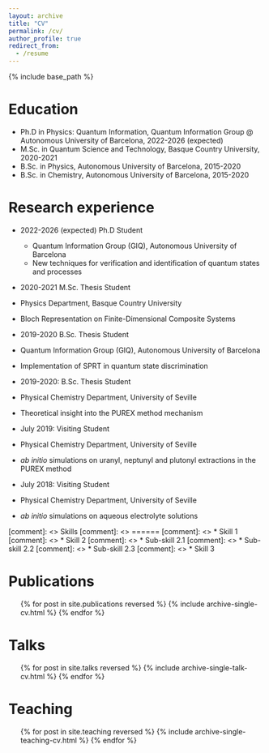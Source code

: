 ```yaml
---
layout: archive
title: "CV"
permalink: /cv/
author_profile: true
redirect_from:
  - /resume
---
```


{% include base_path %}

Education
======
* Ph.D in Physics: Quantum Information, Quantum Information Group @ Autonomous University of Barcelona, 2022-2026 (expected)
* M.Sc. in Quantum Science and Technology, Basque Country University, 2020-2021
* B.Sc. in Physics, Autonomous University of Barcelona, 2015-2020
* B.Sc. in Chemistry, Autonomous University of Barcelona, 2015-2020

Research experience
======
* <a style="text-dectoration: none;"> 2022-2026 (expected) Ph.D Student</a>
  * Quantum Information Group (GIQ), Autonomous University of Barcelona
  * New techniques for verification and identification of quantum states and processes

*  <a style="text-dectoration: none;"> 2020-2021 M.Sc. Thesis Student</a>
  * Physics Department, Basque Country University
  * Bloch Representation on Finite-Dimensional Composite Systems

*  <a style="text-dectoration: none;"> 2019-2020 B.Sc. Thesis Student</a>
  * Quantum Information Group (GIQ), Autonomous University of Barcelona
  * Implementation of SPRT in quantum state discrimination

*  <a style="text-dectoration: none;"> 2019-2020: B.Sc. Thesis Student</a>
  * Physical Chemistry Department, University of Seville
  * Theoretical insight into the PUREX method mechanism

*  <a style="text-dectoration: none;"> July 2019: Visiting Student</a>
  * Physical Chemistry Department, University of Seville
  * _ab initio_ simulations on uranyl, neptunyl and plutonyl extractions in the PUREX method

*  <a style="text-dectoration: none;"> July 2018: Visiting Student</a>
  * Physical Chemistry Department, University of Seville
  * _ab initio_ simulations on aqueous electrolyte solutions
  
[comment]: <> Skills
[comment]: <> ======
[comment]: <> * Skill 1
[comment]: <> * Skill 2
[comment]: <>   * Sub-skill 2.1
[comment]: <>   * Sub-skill 2.2
[comment]: <>   * Sub-skill 2.3
[comment]: <> * Skill 3

Publications
======
  <ul>{% for post in site.publications reversed %}
    {% include archive-single-cv.html %}
  {% endfor %}</ul>
  
Talks
======
  <ul>{% for post in site.talks reversed %}
    {% include archive-single-talk-cv.html  %}
  {% endfor %}</ul>
  
Teaching
======
 <ul>{% for post in site.teaching reversed %}
    {% include archive-single-teaching-cv.html %}
  {% endfor %}</ul>

